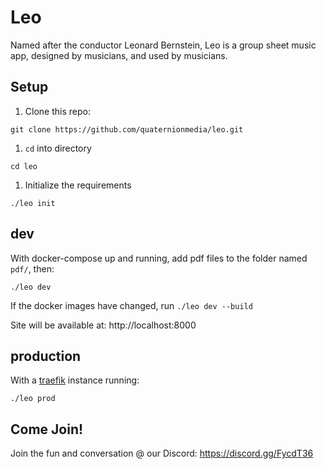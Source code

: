 # Leo

Named after the conductor Leonard Bernstein, Leo is a group sheet music app, designed by musicians, and used by musicians.

## Setup

1. Clone this repo:

```
git clone https://github.com/quaternionmedia/leo.git
```

1. `cd` into directory

```
cd leo
```

1. Initialize the requirements

```
./leo init
```

## dev

With docker-compose up and running, add pdf files to the folder named `pdf/`, then:

`./leo dev`

If the docker images have changed, run `./leo dev --build`

Site will be available at: http://localhost:8000

## production

With a [traefik](https://traefik.io) instance running:

`./leo prod`

## Come Join!

Join the fun and conversation @ our Discord: https://discord.gg/FycdT36

